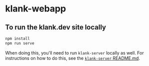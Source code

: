 # klank-webapp

## To run the klank.dev site locally

```bash
npm install
npm run serve
```

When doing this, you'll need to run `klank-server` locally as well. For instructions on how to do this, see the [`klank-server` README.md](../klank-server/README.md).

